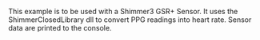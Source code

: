 This example is to be used with a Shimmer3 GSR+ Sensor. It uses the ShimmerClosedLibrary dll to convert PPG readings into heart rate. Sensor data are printed to the console.
